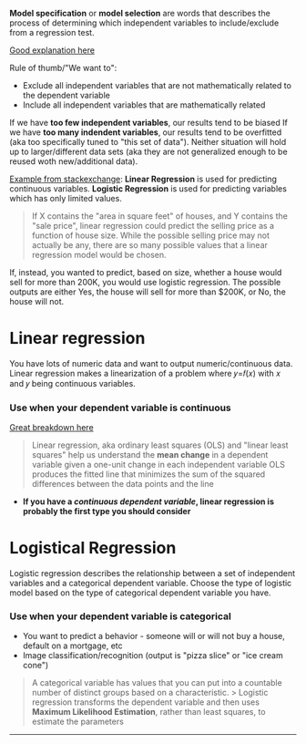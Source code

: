 **Model specification** or **model selection** are words that describes the process of determining which independent variables to include/exclude from a regression test. 

[Good explanation here](https://statisticsbyjim.com/regression/model-specification-variable-selection/)

Rule of thumb/"We want to":
* Exclude all independent variables that are not mathematically related to the dependent variable
* Include all independent variables that are mathematically related

If we have **too few independent variables**, our results tend to be biased  If we have **too many indendent variables**, our results tend to be overfitted (aka too specifically tuned to "this set of data"). Neither situation will hold up to larger/different data sets (aka they are not generalized enough to be reused woth new/additional data).


[Example from stackexchange](https://datascience.stackexchange.com/questions/9362/when-to-use-linear-or-logistic-regression):
**Linear Regression** is used for predicting continuous variables. **Logistic Regression** is used for predicting variables which has only limited values.

> If X contains the "area in square feet" of houses, and Y contains the "sale price", linear regression could predict the selling price as a function of house size. While the possible selling price may not actually be any, there are so many possible values that a linear regression model would be chosen.

If, instead, you wanted to predict, based on size, whether a house would sell for more than 200K, you would use logistic regression. The possible outputs are either Yes, the house will sell for more than $200K, or No, the house will not.

# Linear regression
You have lots of numeric data and want to output numeric/continuous data. Linear regression makes a linearization of a problem where 𝑦=𝑓(𝑥) with 𝑥 and 𝑦  being continuous variables.

### Use when your dependent variable is continuous

[Great breakdown here](https://statisticsbyjim.com/regression/choosing-regression-analysis/)

> Linear regression, aka ordinary least squares (OLS) and "linear least squares" help us understand the **mean change** in a dependent variable given a one-unit change in each independent variable
> OLS produces the fitted line that minimizes the sum of the squared differences between the data points and the line
* **If you have a *continuous dependent variable*, linear regression is probably the first type you should consider**

# Logistical Regression
Logistic regression describes the relationship between a set of independent variables and a categorical dependent variable. Choose the type of logistic model based on the type of categorical dependent variable you have.

### Use when your dependent variable is categorical 
* You want to predict a behavior - someone will or will not buy a house, default on a mortgage, etc
* Image classification/recognition (output is "pizza slice" or "ice cream cone")

> A categorical variable has values that you can put into a countable number of distinct groups based on a characteristic. > Logistic regression transforms the dependent variable and then uses **Maximum Likelihood Estimation**, rather than least squares, to estimate the parameters

-------


